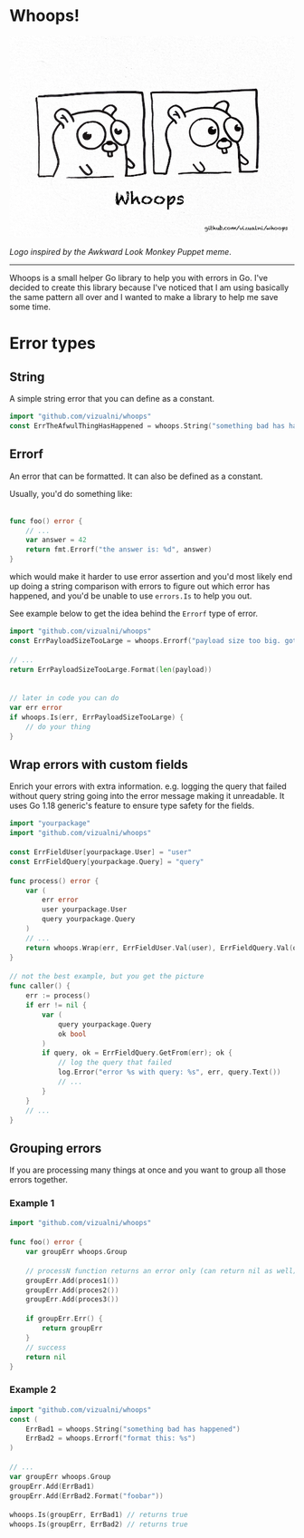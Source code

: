 # Whoops!

![whoops logo](./whoops.png)

_Logo inspired by the Awkward Look Monkey Puppet meme_.

-----

Whoops is a small helper Go library to help you with errors in Go. I've decided to create this library because I've noticed that I am using basically the same pattern
all over and I wanted to make a library to help me save some time.



# Error types


## String

A simple string error that you can define as a constant.

```go
import "github.com/vizualni/whoops"
const ErrTheAfwulThingHasHappened = whoops.String("something bad has happened")
```

## Errorf

An error that can be formatted. It can also be defined as a constant.

Usually, you'd do something like:
```go

func foo() error {
	// ...
	var answer = 42
	return fmt.Errorf("the answer is: %d", answer)
}
```

which would make it harder to use error assertion and you'd most likely end up doing a string comparison with errors to figure out which error has happened, and you'd
be unable to use `errors.Is` to help you out.

See example below to get the idea behind the `Errorf` type of error.

```go
import "github.com/vizualni/whoops"
const ErrPayloadSizeTooLarge = whoops.Errorf("payload size too big. got %d bytes")

// ...
return ErrPayloadSizeTooLarge.Format(len(payload))


// later in code you can do
var err error
if whoops.Is(err, ErrPayloadSizeTooLarge) {
	// do your thing
}
```


## Wrap errors with custom fields

Enrich your errors with extra information. e.g. logging the query that failed without query string going into the error message making it unreadable.
It uses Go 1.18 generic's feature to ensure type safety for the fields.

```go
import "yourpackage"
import "github.com/vizualni/whoops"

const ErrFieldUser[yourpackage.User] = "user"
const ErrFieldQuery[yourpackage.Query] = "query"

func process() error {
	var (
		err error
		user yourpackage.User
		query yourpackage.Query
	)
	// ...
	return whoops.Wrap(err, ErrFieldUser.Val(user), ErrFieldQuery.Val(query))
}

// not the best example, but you get the picture
func caller() {
	err := process()
	if err != nil {
		var (
			query yourpackage.Query
			ok bool
		)
		if query, ok = ErrFieldQuery.GetFrom(err); ok {
			// log the query that failed
			log.Error("error %s with query: %s", err, query.Text())	
			// ...
		}
	}
	// ...
}
```


## Grouping errors

If you are processing many things at once and you want to group all those errors together.

### Example 1

```go
import "github.com/vizualni/whoops"

func foo() error {
	var groupErr whoops.Group

	// processN function returns an error only (can return nil as well)
	groupErr.Add(proces1()) 
	groupErr.Add(proces2()) 
	groupErr.Add(proces3()) 

	if groupErr.Err() {
		return groupErr
	}
	// success
	return nil
}
```

### Example 2

```go
import "github.com/vizualni/whoops"
const (
	ErrBad1 = whoops.String("something bad has happened")
	ErrBad2 = whoops.Errorf("format this: %s")
)

// ...
var groupErr whoops.Group
groupErr.Add(ErrBad1) 
groupErr.Add(ErrBad2.Format("foobar")) 

whoops.Is(groupErr, ErrBad1) // returns true
whoops.Is(groupErr, ErrBad2) // returns true
```
